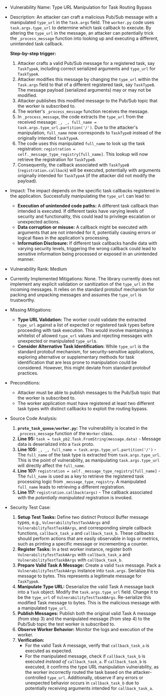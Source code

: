 - Vulnerability Name: Type URL Manipulation for Task Routing Bypass
- Description:
    An attacker can craft a malicious Pub/Sub message with a manipulated `type_url` in the `Task.args` field. The `worker.py` code uses `task.args.type_url` to determine which task callback to execute. By altering the `type_url` in the message, an attacker can potentially trick the `_process_message` function into looking up and executing a different, unintended task callback.

    **Step-by-step trigger:**
    1. Attacker crafts a valid Pub/Sub message for a registered task, say `TaskTypeA`, including correct serialized arguments and `type_url` for `TaskTypeA`.
    2. Attacker modifies this message by changing the `type_url` within the `Task.args` field to that of a different registered task, say `TaskTypeB`. The message payload (serialized arguments) may or may not be modified.
    3. Attacker publishes this modified message to the Pub/Sub topic that the worker is subscribed to.
    4. The worker's `_process_message` function receives the message.
    5. In `_process_message`, the code extracts the `type_url` from the received message: `_, _, full_name = task.args.type_url.partition('/')`. Due to the attacker's manipulation, `full_name` now corresponds to `TaskTypeB` instead of the originally intended `TaskTypeA`.
    6. The code uses this manipulated `full_name` to look up the task registration: `registration = self._message_type_registry[full_name]`. This lookup will now retrieve the registration for `TaskTypeB`.
    7. Consequently, the callback associated with `TaskTypeB` (`registration.callback`) will be executed, potentially with arguments originally intended for `TaskTypeA` (if the attacker did not modify the payload).

- Impact:
    The impact depends on the specific task callbacks registered in the application. Successfully manipulating the `type_url` can lead to:
    - **Execution of unintended code paths:** A different task callback than intended is executed. If different tasks have varying levels of security and functionality, this could lead to privilege escalation or unexpected actions.
    - **Data corruption or misuse:** A callback might be executed with arguments that are not intended for it, potentially causing errors or logical flaws in the application's processing.
    - **Information Disclosure:** If different task callbacks handle data with varying security levels, triggering the wrong callback could lead to sensitive information being processed or exposed in an unintended manner.

- Vulnerability Rank: Medium
- Currently Implemented Mitigations:
    None. The library currently does not implement any explicit validation or sanitization of the `type_url` in the incoming messages. It relies on the standard protobuf mechanism for packing and unpacking messages and assumes the `type_url` is trustworthy.

- Missing Mitigations:
    - **Type URL Validation:** The worker could validate the extracted `type_url` against a list of expected or registered task types before proceeding with task execution. This would involve maintaining a whitelist of allowed `type_url` values and rejecting messages with unexpected or manipulated `type_url`s.
    - **Consider Alternative Task Identification:** While `type_url` is the standard protobuf mechanism, for security-sensitive applications, exploring alternative or supplementary methods for task identification that are less prone to manipulation could be considered. However, this might deviate from standard protobuf practices.

- Preconditions:
    - Attacker must be able to publish messages to the Pub/Sub topic that the worker is subscribed to.
    - The worker application must have registered at least two different task types with distinct callbacks to exploit the routing bypass.

- Source Code Analysis:
    1. **`proto_task_queue/worker.py`:** The vulnerability is located in the `_process_message` function of the `Worker` class.
    2. **Line 95:** `task = task_pb2.Task.FromString(message.data)` -  Message data is deserialized into a `Task` proto.
    3. **Line 105:** `_, _, full_name = task.args.type_url.partition('/')` - The `full_name` of the task type is extracted from `task.args.type_url`. This is the point of vulnerability, as manipulating `task.args.type_url` will directly affect the `full_name`.
    4. **Line 107:** `registration = self._message_type_registry[full_name]` - The `full_name` is used as a key to retrieve the registered task processing logic from `_message_type_registry`. A manipulated `full_name` leads to retrieving a different registration.
    5. **Line 117:** `registration.callback(args)` - The callback associated with the *potentially manipulated* registration is invoked.

- Security Test Case:
    1. **Setup Test Tasks:** Define two distinct Protocol Buffer message types, e.g., `VulnerabilityTestTaskAArgs` and `VulnerabilityTestTaskBArgs`, and corresponding simple callback functions, `callback_task_a` and `callback_task_b`. These callbacks should perform actions that are easily observable in logs or metrics, such as printing a specific message or incrementing a counter.
    2. **Register Tasks:** In a test worker instance, register both `VulnerabilityTestTaskAArgs` with `callback_task_a` and `VulnerabilityTestTaskBArgs` with `callback_task_b`.
    3. **Prepare Valid Task A Message:** Create a valid `Task` message. Pack a `VulnerabilityTestTaskAArgs` instance into `task.args`. Serialize this message to bytes. This represents a legitimate message for `TaskTypeA`.
    4. **Manipulate Type URL:** Deserialize the valid Task A message back into a `Task` object. Modify the `task.args.type_url` field. Change it to be the `type_url` of `VulnerabilityTestTaskBArgs`. Re-serialize this modified Task message to bytes. This is the malicious message with a manipulated `type_url`.
    5. **Publish Messages:** Publish both the original valid Task A message (from step 3) and the manipulated message (from step 4) to the Pub/Sub topic the test worker is subscribed to.
    6. **Observe Worker Behavior:** Monitor the logs and execution of the worker.
    7. **Verification:**
        - For the valid Task A message, verify that `callback_task_a` is executed as expected.
        - For the manipulated message, check if `callback_task_b` is executed *instead of* `callback_task_a`. If `callback_task_b` is executed, it confirms the type URL manipulation vulnerability, as the worker incorrectly routed the task based on the attacker-controlled `type_url`. Additionally, observe if any errors or unexpected behavior occurs in `callback_task_b` due to potentially receiving arguments intended for `callback_task_a`.